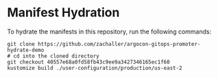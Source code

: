 # Manifest Hydration

To hydrate the manifests in this repository, run the following commands:

```shell
git clone https://github.com/zachaller/argocon-gitops-promoter-hydrate-demo
# cd into the cloned directory
git checkout 40557e68a0fd58fb43c9ee9a3427346165ec1f60
kustomize build ./user-configuration/production/us-east-2
```
